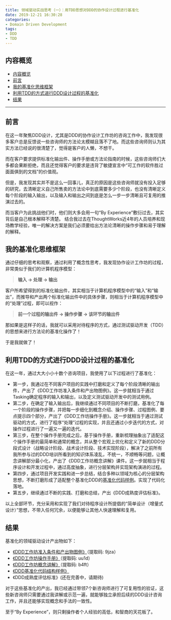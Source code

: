 ```yaml
---
title: 领域驱动实战思考（一）：用TDD思想对DDD的协作设计过程进行基准化
date: 2019-12-21 16:30:28
categories:
- Domain Driven Development
tags:
- DDD
- TDD
---
```


## 内容概览

- [内容概览](#%e5%86%85%e5%ae%b9%e6%a6%82%e8%a7%88)
- [前言](#%e5%89%8d%e8%a8%80)
- [我的基准化思维框架](#%e6%88%91%e7%9a%84%e5%9f%ba%e5%87%86%e5%8c%96%e6%80%9d%e7%bb%b4%e6%a1%86%e6%9e%b6)
- [利用TDD的方式进行DDD设计过程的基准化](#%e5%88%a9%e7%94%a8tdd%e7%9a%84%e6%96%b9%e5%bc%8f%e8%bf%9b%e8%a1%8cddd%e8%ae%be%e8%ae%a1%e8%bf%87%e7%a8%8b%e7%9a%84%e5%9f%ba%e5%87%86%e5%8c%96)
- [结果](#%e7%bb%93%e6%9e%9c)

---

## 前言

在这一年聚焦DDD设计，尤其是DDD的协作设计工作坊的咨询工作中，我发现很多客户总是反馈说一些咨询师的方法论太模糊且落不了地。而这些咨询师则认为其实方法已经说的很清楚了，觉得是客户的人懒，不想干。

而在客户要求提供标准化输出件、操作手册或方法论指南的时候，这些咨询师们大多都会果断拒绝，而且还觉得客户的要求是违背了敏捷宣言中“可工作的软件胜过面面俱到的文档”的价值观。

但是，我发现其实并不是这么一回事儿，真正的原因是这些咨询师就没有投入足够的研究，去清晰定义自己所售卖的方法论中到底需要多少个阶段，也没有清晰定义每个阶段的输入输出，以及输入和输出之间到底是怎么一步一步清晰且可复用的推演过去的。

而当客户为此挑战他们时，他们则大多会用一句“By Experience”敷衍过去，其实背后是自己根本解释不清楚。
结合我过去在ThoughtWorks近4年的人员培养和现场教学经验，唯一的解决方案是我们必须要给出方法论清晰的操作步骤和易于理解的解释。

## 我的基准化思维框架

通过仔细的思考和观察，通过利用了概念性思考，我发现协作设计工作坊的过程，非常类似于我们的计算机程序模型：

> **输入 → 处理 → 输出**

客户所希望得到的标准化输出件，其实相当于计算机程序模型中的“输入”和“输出”，而推导和产出两个标准化输出件中的具体步骤，则相当于计算机程序模型中的“处理”过程，即可以视作：

> **前一个过程的输出件 → 操作步骤 → 该环节的输出件**

那如果是这样子的话，我就可以采用对待程序的方式，通过测试驱动开发（TDD）的思想来进行方法论的基准化操作了！

于是我就做了！

## 利用TDD的方式进行DDD设计过程的基准化

在这一年，通过大大小小十数个咨询项目，我使用了以下过程进行了基准化：

* 第一步，我通过在不同客户项目的实践中打磨和定义了每个阶段清晰的输出件，产出了《DDD工作坊准入条件和产出物图例》。这一步就相当于通过Tasking确定程序的输入和输出，以及定义测试驱动开发中的测试用例。
* 第二步，在确定了输入输出后，我继续通过不同项目的不断打磨，基准化了每一个阶段的操作步骤，并把每一步细化到概念介绍、操作步骤、过程图例、要点提示四个部分，产出了《DDD工作坊操作手册》。这一步就相当于通过测试驱动的方式，进行了程序“处理”过程的实现，并且还通过小步迭代的方式，对操作过程进行了一遍又一遍的迭代。
* 第三步，在整个操作手册完成之后，基于操作手册，重新梳理抽象出了适配这个操作手册的最简单和通常的概念，并从整个宏观上优化和定义了新的DDD分段式设计（战略设计阶段、战术设计阶段、技术实现阶段），解决了之前所有我所参与过的DDD培训所看到的知识体系凌乱，不统一，不顺畅等问题，让概念讲解部分最小化，产出了《DDD工作坊概念讲解》课件。这一步就相当于程序设计和开发过程中，通过高度抽象，进行分层架构并实现架构演进的过程。
* 第四步，通过项目开发实践和进一步总结，结合多种以领域为核心的分层架构思想，不断打磨形成了适配整个基准化DDD的[基准化代码样例](https://github.com/howiehu/ddd-architecture-samples)。实现了代码化落地。
* 第五步，继续通过不断的实践、打磨和总结，产出《DDD成熟度评估标准》。

以上全部环节，充分采用和实现了我们对待程序设计所提倡的“简单设计（增量式设计）”思想，不带入任何冗余，以便能够让其他人快速理解和复用。

## 结果

基准化的领域驱动设计产出物如下：

- [《DDD工作坊准入条件和产出物图例》](https://pan.baidu.com/s/10eVNdJ0kN5dPZX1On7V5bg)（提取码: 9jza）
- [《DDD工作坊操作手册》](https://pan.baidu.com/s/16zP-QFuljJqQeE4PWovG4g)（提取码: uu1d）
- [《DDD工作坊概念讲解》](https://pan.baidu.com/s/1PnXfqr1RsGG-z9QXTGY4Uw)（提取码: b4ft）
- [《DDD基准化代码结构样例》](https://github.com/howiehu/ddd-architecture-samples)
- 《DDD成熟度评估标准》(还在完善中，请期待)

对于这些基准化的产出，我已经通过带领7个新咨询师进行了可复用性的验证，这些新咨询师只需要通过我讲解或示范一遍，就能够独立承担后续的DDD设计咨询工作，并且还能够实现概念和手法的一致性。

至于“By Experience”，则只剩操作者个人经验的高低，和智商的天花板了。